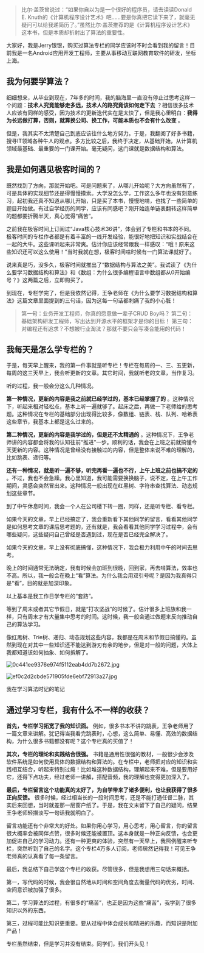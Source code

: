 > 比尔·盖茨曾说过：“如果你自以为是一个很好的程序员，请去读读Donald E. Knuth的《计算机程序设计艺术》吧……要是你真把它读下来了，就毫无疑问可以给我递简历了。”虽然比尔·盖茨推荐的是《计算机程序设计艺术》这本书，但是本质却折射出了算法的重要性。

大家好，我是Jerry银银，购买过算法专栏的同学应该时不时会看到我的留言！目前我是一名Android应用开发工程师，主要从事移动互联网教育软件的研发，坐标上海。

## 我为何要学算法？

细细想来，从毕业到现在，7年多的时间，我的脑海里一直没有停止过思考这样一个问题：**技术人究竟能够走多远，技术人的路究竟该如何走下去** ？相信很多技术人应该有同样的感受，因为技术的更新迭代实在是太快了，但是我心里明白：**我得为长远做打算，否则，就算换公司、换工作，可能本质也不会有什么改变** 。

但是，我其实不太清楚自己到底应该往什么地方努力。于是，我翻阅了好多书籍，搜寻IT领域各种牛人的观点。多方比较之后，我终于决定，从基础开始，从计算机领域最基础、最重要的一门课开始。毫无疑问，这门课就是数据结构和算法。

## 我是如何遇见极客时间的？

既然找到了方向，那就开始吧。可是问题来了，从哪儿开始呢？大方向虽然有了，可是具体的实现细节还是得慢慢摸索。大学没怎么学，工作这么多年也没有刻意练习，起初我还真不知道从哪儿开始，只是买了本书，慢慢地啃，也找了一些简单的题目开始做。有过自学经历的同学，应该有同感吧？刚开始连单链表翻转这样简单的题都要折腾半天，真心觉得“痛苦”。

之前我在极客时间上订阅过“Java核心技术36讲”，体会到了专栏和书本的不同。极客时间的专栏作者都是有着丰富的一线开发经验，能很好地把知识和实战结合在一起的大牛。这些课听起来非常爽。估计你应该经常跟我一样感叹：“哦！原来这些知识还可以这么使用！”当时我就在想，极客时间啥时候有一门算法课就好了。

说来真是巧，没多久，极客时间就推出了“数据结构与算法之美”。我试读了《为什么要学习数据结构和算法》和《数组：为什么很多编程语言中数组都从0开始编号？》这两篇之后，立即购买了。

到现在，专栏学完了，但是我依然记得，王争老师在《为什么要学习数据结构和算法》这篇文章里面提到的三句话，因为这每一句话都刺痛了我的小心脏！

> 第一句：业务开发工程师，你真的愿意做一辈子CRUD Boy吗？
> 第二句：基础架构研发工程师，写出达到开源水平的框架才是你的目标！
> 第三句：对编程还有追求？不想被行业淘汰？那就不要只会写凑合能用的代码！

## 我每天是怎么学专栏的？

于是，每天早上醒来，我的第一件事就是听专栏！专栏在每周的一、三、五更新，每周的这三天早上，我会听更新的文章。其它时间，我就听老的文章，当作复习。

听的过程，我一般会分这么几种情况。

**第一种情况，更新的内容是我之前就已经学过的，基本已经掌握了的** 。这种情况下，听起来相对轻松点，基本上听一遍就够了。起床之后，再做一下老师给的思考题。这种情况在专栏的基础部分出现得比较多，像数组、链表、栈、队列、哈希表这些章节，我基本上都是这么过来的。

**第二种情况，更新的内容是我学过的，但是还不太精通的** 。这种情况下，王争老师讲的内容都会将我的认知往前“推进”一步。顺利的话，我会在上班之前就搞懂今天更新的内容。这种情况是曾经没有接触过的内容，但是整体来说不难的理解的，比如跳表、递归等。

**还有一种情况，就是听一遍不够，听完再看一遍也不行，上午上班之前也搞不定的** 。不过，我也不会急躁。我心里知道，我可能需要换换脑子，说不定，在上午工作期间，灵感会突然冒出来。这种情况一般出现在红黑树、字符串查找算法、动态规划这些章节。

到了中午休息时间，我会一个人在公司楼下转一圈，同样，还是听专栏、看专栏。

如果今天的文章，早上已经搞定了，我会重新看下其他同学的留言，看看其他同学是如何思考文章的课后思考题的，还有就是，我会看看其他同学学习过程中，会有哪些疑问，这些疑问自己曾经是否遇到过，现在是否已经完全解决了。

如果今天的文章，早上没有彻底搞懂，这种情况下，我会极力利用中午的时间去思考。

晚上的时间通常无法确定，我有时候会加班到很晚，回到家，再去啃算法，效率也不高。所以，我一般会在晚上“看”算法。为什么我会用双引号呢？是因为我真得只是“看”，目的就是加深印象。

以上基本是我工作日学专栏的“套路”。

等到了周末或者其它节假日，就是“打攻坚战”的时候了。估计很多上班族和我一样，只有周末才有大量集中思考的时间。这时候，我一般会通过做题来反向推动自己的算法学习。

像红黑树、Trie树、递归、动态规划这些内容，我都是在周末和节假日搞懂的。虽然到现在对其中一些知识还不能达到游刃有余的地步，但是对一般的问题，大体上我都知道该如何抽象、如何拆解了。

![0c441ee9376e974f5112eab4dd7b2672.jpg][]

![ef0c2d2cbde571905fde6ebf72913a27.jpg][]

我在学习算法时记的笔记

## 通过学习专栏，我有什么不一样的收获？

**首先，专栏学习拓宽了我的知识面。** 例如，很多书本不讲的跳表，王争老师用了一篇文章来讲解。犹记得当我看完跳表时，心想，这么简单、易懂、高效的数据结构，为什么很多书籍都没有呢？这个专栏真的买值了！

**其次，专栏的理论和实践结合很强。** 书籍是通用性很强的教材，一般很少会涉及软件系统是如何使用具体的数据结构和算法的。在专栏中，老师把对应的知识和实践相互结合，听起来特别过瘾！比如堆这种数据结构，理解起来不难，但是要用好它，还得下点功夫，经过老师一讲解，搭配音频，我的理解也变得更加深入了。

**最后，专栏留言这个功能真的太好了，为自学带来了诸多便利，也让我获得了很多正向反馈。** 很多时候，经过相当长的一段时间思考，还是不能打通任督二脉，其实后来回想，当时就差那一层窗户纸了。于是，我在文末留下了自己的疑问，结果王争老师轻描淡写一句话我就明白了。

留言功能还有个非常大的好处。如果你用心学习，用心思考，用心留言，你的留言很大概率会被同伴点赞，很多时候还能被置顶。这本身就是一种正向反馈，也会更加促进自己的学习动力。还有一种更爽的体验，突然有一天早上，我照例醒来听专栏，突然听到了自己的名字。这个专栏4万多人订阅，老师居然记得我！可见王争老师真的认真看了每一条留言。

最后，我总结下自己学这个专栏的收获。尽管很多，但是我想用三句话来概括。

第一，写代码的时候，我会很自然地从时间和空间角度去衡量代码的优劣，时间、空间意识被加强了很多。

第二，学习算法的过程，有很多的“痛苦”，也正是因为这些“痛苦”，我学到了很多知识以外的东西。

第三，过程可能比知识更重要。要从过程中体会成长和精进的乐趣，而知识是附加产品！

专栏虽然结束，但是学习并没有结束。同学们，我们开头见！


[0c441ee9376e974f5112eab4dd7b2672.jpg]: https://static001.geekbang.org/resource/image/0c/72/0c441ee9376e974f5112eab4dd7b2672.jpg
[ef0c2d2cbde571905fde6ebf72913a27.jpg]: https://static001.geekbang.org/resource/image/ef/27/ef0c2d2cbde571905fde6ebf72913a27.jpg

